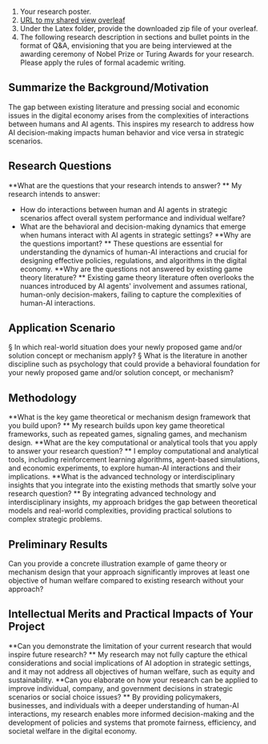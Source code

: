 1. Your research poster.
2. [URL to my shared view overleaf ](https://www.overleaf.com/read/xqmhntdkcsjb#0b18c9)
3. Under the Latex folder, provide the downloaded zip file of your overleaf. 
4. The following research description in sections and bullet points in the format of Q&A, envisioning that you are being interviewed at the awarding ceremony of Nobel Prize or Turing Awards for your research. Please apply the rules of formal academic writing.  

## Summarize the Background/Motivation
The gap between existing literature and pressing social and economic issues in the digital economy arises from the complexities of interactions between humans and AI agents. This inspires my research to address how AI decision-making impacts human behavior and vice versa in strategic scenarios.

## Research Questions
**What are the questions that your research intends to answer? **
My research intends to answer:
- How do interactions between human and AI agents in strategic scenarios affect overall system performance and individual welfare?
- What are the behavioral and decision-making dynamics that emerge when humans interact with AI agents in strategic settings?
**Why are the questions important? **
These questions are essential for understanding the dynamics of human-AI interactions and crucial for designing effective policies, regulations, and algorithms in the digital economy.
**Why are the questions not answered by existing game theory literature? **
Existing game theory literature often overlooks the nuances introduced by AI agents' involvement and assumes rational, human-only decision-makers, failing to capture the complexities of human-AI interactions.

## Application Scenario
§ In which real-world situation does your newly proposed game and/or solution concept or mechanism apply? 
§ What is the literature in another discipline such as psychology that could provide a behavioral foundation for your newly proposed game and/or solution concept, or mechanism?

## Methodology
**What is the key game theoretical or mechanism design framework that you build upon? **
My research builds upon key game theoretical frameworks, such as repeated games, signaling games, and mechanism design.
**What are the key computational or analytical tools that you apply to answer your research question? **
I employ computational and analytical tools, including reinforcement learning algorithms, agent-based simulations, and economic experiments, to explore human-AI interactions and their implications.
**What is the advanced technology or interdisciplinary insights that you integrate into the existing methods that smartly solve your research question? **
By integrating advanced technology and interdisciplinary insights, my approach bridges the gap between theoretical models and real-world complexities, providing practical solutions to complex strategic problems.

## Preliminary Results
Can you provide a concrete illustration example of game theory or mechanism design that your approach significantly improves at least one objective of human welfare compared to existing research without your approach?

## Intellectual Merits and Practical Impacts of Your Project
**Can you demonstrate the limitation of your current research that would inspire future research? **
My research may not fully capture the ethical considerations and social implications of AI adoption in strategic settings, and it may not address all objectives of human welfare, such as equity and sustainability.
**Can you elaborate on how your research can be applied to improve individual, company, and government decisions in strategic scenarios or social choice issues? **
By providing policymakers, businesses, and individuals with a deeper understanding of human-AI interactions, my research enables more informed decision-making and the development of policies and systems that promote fairness, efficiency, and societal welfare in the digital economy.
